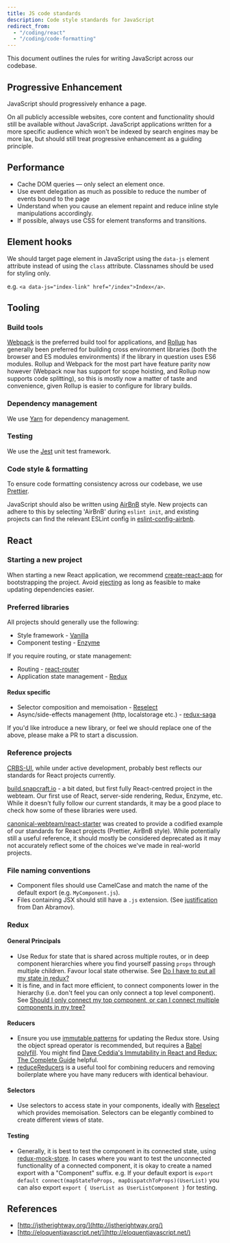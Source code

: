```yaml
---
title: JS code standards
description: Code style standards for JavaScript
redirect_from:
  - "/coding/react"
  - "/coding/code-formatting"
---
```


This document outlines the rules for writing JavaScript across our codebase.

## Progressive Enhancement

JavaScript should progressively enhance a page.

On all publicly accessible websites, core content and functionality should still be available without JavaScript. JavaScript applications written for a more specific audience which won't be indexed by search engines may be more lax, but should still treat progressive enhancement as a guiding principle.

## Performance

- Cache DOM queries — only select an element once.
- Use event delegation as much as possible to reduce the number of events bound to the page
- Understand when you cause an element repaint and reduce inline style manipulations accordingly.
- If possible, always use CSS for element transforms and transitions.

## Element hooks

We should target page element in JavaScript using the `data-js` element attribute instead of using the `class` attribute. Classnames should be used for styling only.

e.g. `<a data-js="index-link" href="/index">Index</a>`.

## Tooling

### Build tools
[Webpack](https://webpack.js.org/) is the preferred build tool for applications, and [Rollup](https://rollupjs.org/guide/en) has generally been preferred for building
cross environment libraries (both the browser and ES modules environments) if the library in question uses ES6 modules. Rollup and Webpack for the most part have
feature parity now however (Webpack now has support for scope hoisting, and Rollup now supports code splitting), so this is mostly now a matter of taste and
convenience, given Rollup is easier to configure for library builds.

### Dependency management

We use [Yarn](https://yarnpkg.com/en) for dependency management.

### Testing

We use the [Jest](https://jestjs.io) unit test framework.

### Code style & formatting

To ensure code formatting consistency across our codebase, we use [Prettier](https://github.com/prettier/prettier).

JavaScript should also be written using [AirBnB](https://github.com/airbnb/javascript) style. New projects can adhere to this by selecting 'AirBnB' during `eslint init`, and existing projects can find the relevant ESLint config in [eslint-config-airbnb](https://www.npmjs.com/package/eslint-config-airbnb).

## React

### Starting a new project

When starting a new React application, we recommend [create-react-app](https://github.com/facebook/create-react-app) for bootstrapping the project. Avoid [ejecting](https://facebook.github.io/create-react-app/docs/available-scripts#npm-run-eject) as long as feasible to make updating dependencies easier.

### Preferred libraries

All projects should generally use the following:

- Style framework - [Vanilla](https://github.com/vanilla-framework/vanilla-framework)
- Component testing - [Enzyme](https://github.com/airbnb/enzyme)

If you require routing, or state management:

- Routing - [react-router](https://github.com/ReactTraining/react-router)
- Application state management - [Redux](https://redux.js.org)

#### Redux specific

- Selector composition and memoisation - [Reselect](https://github.com/reduxjs/reselect)
- Async/side-effects management (http, localstorage etc.) - [redux-saga](https://github.com/redux-saga/redux-saga)

If you'd like introduce a new library, or feel we should replace one of the above, please make a PR to start a discussion.

### Reference projects

[CRBS-UI](https://git.launchpad.net/~crbs/crbs/+git/crbs-ui/tree/), while under active development, probably best reflects our standards for React projects currently.

[build.snapcraft.io](https://github.com/canonical-websites/build.snapcraft.io) - a bit dated, but first fully React-centred project in the webteam. Our first use of React, server-side rendering, Redux, Enzyme, etc. While it doesn't fully follow our current standards, it may be a good place to check how some of these libraries were used.

[canonical-webteam/react-starter](https://github.com/canonical-webteam/react-starter) was created to provide a codified example of our standards for React projects (Prettier, AirBnB style). While potentially still a useful reference, it should mostly be considered deprecated as it may not accurately reflect some of the choices we've made in real-world projects.

### File naming conventions

- Component files should use CamelCase and match the name of the default export (e.g. `MyComponent.js`).
- Files containing JSX should still have a `.js` extension.
  (See [justification](https://github.com/facebook/create-react-app/issues/87#issuecomment-234627904) from Dan Abramov).

### Redux

#### General Principals

- Use Redux for state that is shared across multiple routes, or in deep component hierarchies where you find yourself passing `props` through multiple children. Favour local state otherwise. See [Do I have to put all my state in redux?](https://redux.js.org/faq/organizingstate#do-i-have-to-put-all-my-state-into-redux-should-i-ever-use-reacts-setstate)
- It is fine, and in fact more efficient, to connect components lower in the hierarchy (i.e. don't feel you can only connect a top level component). See [Should I only connect my top component, or can I connect multiple components in my tree?](https://redux.js.org/faq/reactredux#should-i-only-connect-my-top-component-or-can-i-connect-multiple-components-in-my-tree)

#### Reducers

- Ensure you use [immutable patterns](https://redux.js.org/recipes/structuringreducers/immutableupdatepatterns) for updating the Redux store.
  Using the object spread operator is recommended, but requires a [Babel polyfill](https://babeljs.io/docs/en/babel-plugin-transform-object-rest-spread.html). You might find [Dave Ceddia's Immutability in React and Redux: The Complete Guide](https://daveceddia.com/react-redux-immutability-guide/) helpful.
- [reduceReducers](https://github.com/redux-utilities/reduce-reducers) is a useful tool for combining reducers and removing boilerplate where you have many reducers with identical behaviour.

#### Selectors

- Use selectors to access state in your components, ideally with [Reselect](https://github.com/reduxjs/reselect) which provides memoisation. Selectors can be elegantly combined to create different views of state.

#### Testing

- Generally, it is best to test the component in its connected state, using [redux-mock-store](https://github.com/dmitry-zaets/redux-mock-store). In cases where you want to test the unconnected functionality of a connected component, it is okay to create a named export with a "Component" suffix. e.g. If your default export is `export default connect(mapStateToProps, mapDispatchToProps)(UserList)` you can also export `export { UserList as UserListComponent }` for testing.

## References

- [http://jstherightway.org/](http://jstherightway.org/)
- [http://eloquentjavascript.net/](http://eloquentjavascript.net/)
